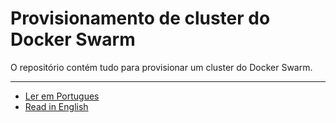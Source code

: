 # Provisionamento de cluster do Docker Swarm

O repositório contém tudo para provisionar um cluster do Docker Swarm.

<hr>



- [Ler em Portugues](./README-PT-BR.md)
- [Read in English](./README-English.md)

